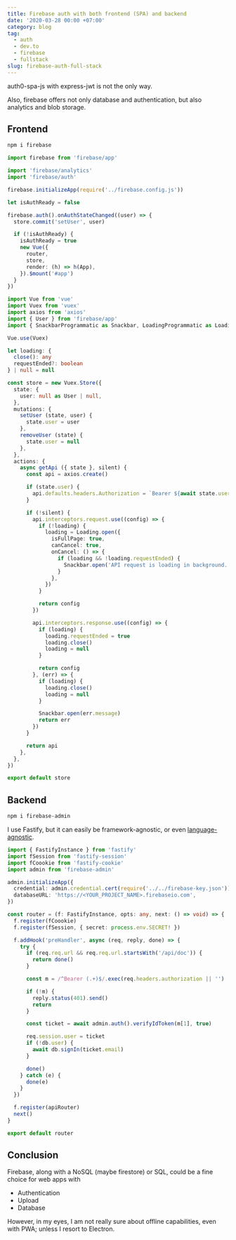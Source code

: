 ```yaml
---
title: Firebase auth with both frontend (SPA) and backend
date: '2020-03-28 00:00 +07:00'
category: blog
tag:
  - auth
  - dev.to
  - firebase
  - fullstack
slug: firebase-auth-full-stack
---
```


auth0-spa-js with express-jwt is not the only way.

Also, firebase offers not only database and authentication, but also analytics and blob storage.

<!-- excerpt_separator -->

## Frontend

```sh
npm i firebase
```

```ts
import firebase from 'firebase/app'

import 'firebase/analytics'
import 'firebase/auth'

firebase.initializeApp(require('../firebase.config.js'))

let isAuthReady = false

firebase.auth().onAuthStateChanged((user) => {
  store.commit('setUser', user)

  if (!isAuthReady) {
    isAuthReady = true
    new Vue({
      router,
      store,
      render: (h) => h(App),
    }).$mount('#app')
  }
})
```

```ts
import Vue from 'vue'
import Vuex from 'vuex'
import axios from 'axios'
import { User } from 'firebase/app'
import { SnackbarProgrammatic as Snackbar, LoadingProgrammatic as Loading } from 'buefy'

Vue.use(Vuex)

let loading: {
  close(): any
  requestEnded?: boolean
} | null = null

const store = new Vuex.Store({
  state: {
    user: null as User | null,
  },
  mutations: {
    setUser (state, user) {
      state.user = user
    },
    removeUser (state) {
      state.user = null
    },
  },
  actions: {
    async getApi ({ state }, silent) {
      const api = axios.create()

      if (state.user) {
        api.defaults.headers.Authorization = `Bearer ${await state.user.getIdToken()}`
      }

      if (!silent) {
        api.interceptors.request.use((config) => {
          if (!loading) {
            loading = Loading.open({
              isFullPage: true,
              canCancel: true,
              onCancel: () => {
                if (loading && !loading.requestEnded) {
                  Snackbar.open('API request is loading in background.')
                }
              },
            })
          }

          return config
        })

        api.interceptors.response.use((config) => {
          if (loading) {
            loading.requestEnded = true
            loading.close()
            loading = null
          }

          return config
        }, (err) => {
          if (loading) {
            loading.close()
            loading = null
          }

          Snackbar.open(err.message)
          return err
        })
      }

      return api
    },
  },
})

export default store
```

## Backend

```sh
npm i firebase-admin
```

I use Fastify, but it can easily be framework-agnostic, or even [language-agnostic](https://firebase.google.com/docs/auth/admin/verify-id-tokens#verify_id_tokens_using_a_third-party_jwt_library).

```ts
import { FastifyInstance } from 'fastify'
import fSession from 'fastify-session'
import fCoookie from 'fastify-cookie'
import admin from 'firebase-admin'

admin.initializeApp({
  credential: admin.credential.cert(require('../../firebase-key.json')),
  databaseURL: 'https://<YOUR_PROJECT_NAME>.firebaseio.com',
})

const router = (f: FastifyInstance, opts: any, next: () => void) => {
  f.register(fCoookie)
  f.register(fSession, { secret: process.env.SECRET! })

  f.addHook('preHandler', async (req, reply, done) => {
    try {
      if (req.req.url && req.req.url.startsWith('/api/doc')) {
        return done()
      }

      const m = /^Bearer (.+)$/.exec(req.headers.authorization || '')

      if (!m) {
        reply.status(401).send()
        return
      }

      const ticket = await admin.auth().verifyIdToken(m[1], true)

      req.session.user = ticket
      if (!db.user) {
        await db.signIn(ticket.email)
      }

      done()
    } catch (e) {
      done(e)
    }
  })

  f.register(apiRouter)
  next()
}

export default router
```

## Conclusion

Firebase, along with a NoSQL (maybe firestore) or SQL, could be a fine choice for web apps with

- Authentication
- Upload
- Database

However, in my eyes, I am not really sure about offline capabilities, even with PWA; unless I resort to Electron.
